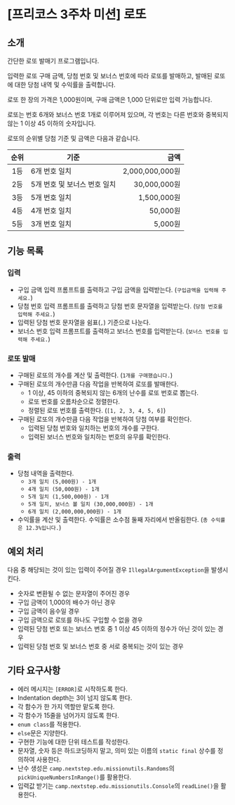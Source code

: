 # [프리코스 3주차 미션] 로또


## 소개
간단한 로또 발매기 프로그램입니다.

입력한 로또 구매 금액, 당첨 번호 및 보너스 번호에 따라 로또를 발매하고, 발매된 로또에 대한 당첨 내역 및 수익률을 출력합니다.

로또 한 장의 가격은 1,000원이며, 구매 금액은 1,000 단위로만 입력 가능합니다.

로또는 번호 6개와 보너스 번호 1개로 이루어져 있으며, 각 번호는 다른 번호와 중복되지 않는 1 이상 45 이하의 숫자입니다.

로또의 순위별 당첨 기준 및 금액은 다음과 같습니다.

| **순위** | **기준**            |         **금액** |
|:------:|-------------------|---------------:|
|   1등   | 6개 번호 일치          | 2,000,000,000원 |
|   2등   | 5개 번호 및 보너스 번호 일치 |    30,000,000원 |
|   3등   | 5개 번호 일치          |     1,500,000원 |
|   4등   | 4개 번호 일치          |        50,000원 |
|   5등   | 3개 번호 일치          |         5,000원 |


## 기능 목록
### 입력
- 구입 금액 입력 프롬프트를 출력하고 구입 금액을 입력받는다. (`구입금액을 입력해 주세요.`)
- 당첨 번호 입력 프롬프트를 출력하고 당첨 번호 문자열을 입력받는다. (`당첨 번호를 입력해 주세요.`)
- 입력된 당첨 번호 문자열을 쉼표(`,`) 기준으로 나눈다.
- 보너스 번호 입력 프롬프트를 출력하고 보너스 번호를 입력받는다. (`보너스 번호를 입력해 주세요.`)

### 로또 발매
- 구매된 로또의 개수를 계산 및 출력한다. (`1개를 구매했습니다.`)
- 구매된 로또의 개수만큼 다음 작업을 반복하여 로또를 발매한다.
    - 1 이상, 45 이하의 중복되지 않는 6개의 난수를 로또 번호로 뽑는다.
    - 로또 번호를 오름차순으로 정렬한다.
    - 정렬된 로또 번호를 출력한다. (`[1, 2, 3, 4, 5, 6]`)
- 구매된 로또의 개수만큼 다음 작업을 반복하여 당첨 여부를 확인한다.
    - 입력된 당첨 번호와 일치하는 번호의 개수를 구한다.
    - 입력된 보너스 번호와 일치하는 번호의 유무를 확인한다.

### 출력
- 당첨 내역을 출력한다.
    - `3개 일치 (5,000원) - 1개`
    - `4개 일치 (50,000원) - 1개`
    - `5개 일치 (1,500,000원) - 1개`
    - `5개 일치, 보너스 볼 일치 (30,000,000원) - 1개`
    - `6개 일치 (2,000,000,000원) - 1개`
- 수익률을 계산 및 출력한다. 수익률은 소수점 둘째 자리에서 반올림한다. (`총 수익률은 12.3%입니다.`)


## 예외 처리
다음 중 해당되는 것이 있는 입력이 주어질 경우 `IllegalArgumentException`을 발생시킨다.
- 숫자로 변환될 수 없는 문자열이 주어진 경우
- 구입 금액이 1,000의 배수가 아닌 경우
- 구입 금액이 음수일 경우
- 구입 금액으로 로또를 하나도 구입할 수 없을 경우
- 입력된 당첨 번호 또는 보너스 번호 중 1 이상 45 이하의 정수가 아닌 것이 있는 경우
- 입력된 당첨 번호 및 보너스 번호 중 서로 중복되는 것이 있는 경우


## 기타 요구사항
- 에러 메시지는 `[ERROR]`로 시작하도록 한다.
- Indentation depth는 3이 넘지 않도록 한다.
- 각 함수가 한 가지 역할만 맡도록 한다.
- 각 함수가 15줄을 넘어가지 않도록 한다.
- `enum class`를 적용한다.
- `else`문은 지양한다.
- 구현한 기능에 대한 단위 테스트를 작성한다.
- 문자열, 숫자 등은 하드코딩하지 말고, 의미 있는 이름의 `static final` 상수를 정의하여 사용한다.
- 난수 생성은 `camp.nextstep.edu.missionutils.Randoms`의 `pickUniqueNumbersInRange()`를 활용한다.
- 입력값 받기는 `camp.nextstep.edu.missionutils.Console`의 `readLine()`을 활용한다.
